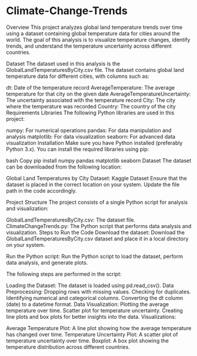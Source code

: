 # Climate-Change-Trends
Overview
This project analyzes global land temperature trends over time using a dataset containing global temperature data for cities around the world. The goal of this analysis is to visualize temperature changes, identify trends, and understand the temperature uncertainty across different countries.

Dataset
The dataset used in this analysis is the GlobalLandTemperaturesByCity.csv file. The dataset contains global land temperature data for different cities, with columns such as:

dt: Date of the temperature record
AverageTemperature: The average temperature for that city on the given date
AverageTemperatureUncertainty: The uncertainty associated with the temperature record
City: The city where the temperature was recorded
Country: The country of the city
Requirements
Libraries
The following Python libraries are used in this project:

numpy: For numerical operations
pandas: For data manipulation and analysis
matplotlib: For data visualization
seaborn: For advanced data visualization
Installation
Make sure you have Python installed (preferably Python 3.x). You can install the required libraries using pip:

bash
Copy
pip install numpy pandas matplotlib seaborn
Dataset
The dataset can be downloaded from the following location:

Global Land Temperatures by City Dataset: Kaggle Dataset
Ensure that the dataset is placed in the correct location on your system. Update the file path in the code accordingly.

Project Structure
The project consists of a single Python script for analysis and visualization:

GlobalLandTemperaturesByCity.csv: The dataset file.
ClimateChangeTrends.py: The Python script that performs data analysis and visualization.
Steps to Run the Code
Download the dataset: Download the GlobalLandTemperaturesByCity.csv dataset and place it in a local directory on your system.

Run the Python script: Run the Python script to load the dataset, perform data analysis, and generate plots.

The following steps are performed in the script:

Loading the Dataset: The dataset is loaded using pd.read_csv().
Data Preprocessing:
Dropping rows with missing values.
Checking for duplicates.
Identifying numerical and categorical columns.
Converting the dt column (date) to a datetime format.
Data Visualization:
Plotting the average temperature over time.
Scatter plot for temperature uncertainty.
Creating line plots and box plots for better insights into the data.
Visualizations:

Average Temperature Plot: A line plot showing how the average temperature has changed over time.
Temperature Uncertainty Plot: A scatter plot of temperature uncertainty over time.
Boxplot: A box plot showing the temperature distribution across different countries.
